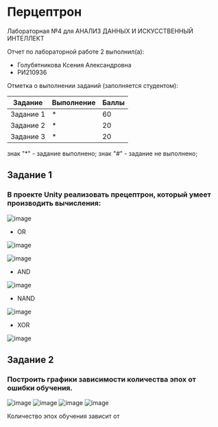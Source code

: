 # Перцептрон
Лабораторная №4 для АНАЛИЗ ДАННЫХ И ИСКУССТВЕННЫЙ ИНТЕЛЛЕКТ

Отчет по лабораторной работе 2 выполнил(а):
- Голубятникова Ксения Александровна
- РИ210936

Отметка о выполнении заданий (заполняется студентом):

| Задание | Выполнение | Баллы |
| ------ | ------ | ------ |
| Задание 1 | * | 60 |
| Задание 2 | * | 20 |
| Задание 3 | * | 20 |

знак "*" - задание выполнено; знак "#" - задание не выполнено;

## Задание 1
### В проекте Unity реализовать прецептрон, который умеет производить вычисления:

![image](https://user-images.githubusercontent.com/114469025/204133039-8220dca8-e5e2-44dd-8e48-157847c20152.png)

- OR

![image](https://user-images.githubusercontent.com/114469025/204133054-81874c49-8423-41b4-83b2-6db41cde250d.png)

![image](https://user-images.githubusercontent.com/114469025/204133063-7d2bca43-7c9e-4527-bea4-7a9370d26531.png)

- AND

![image](https://user-images.githubusercontent.com/114469025/204133079-14df3bf6-fe60-4dea-8d4f-01fb81d705d8.png)

- NAND

![image](https://user-images.githubusercontent.com/114469025/204133114-3d87e980-9f0b-402d-a6aa-0435d465a3be.png)

- XOR

![image](https://user-images.githubusercontent.com/114469025/204133104-28f4476e-193d-44e3-a885-35173c21538e.png)

## Задание 2
### Построить графики зависимости количества эпох от ошибки обучения.

![image](https://user-images.githubusercontent.com/114469025/204133373-98e248ad-79c4-4771-97d7-5e10df9d2788.png)
![image](https://user-images.githubusercontent.com/114469025/204133418-28563dbd-eee7-480d-a142-54154d0e86ce.png)
![image](https://user-images.githubusercontent.com/114469025/204133477-2bc8d761-a469-41dc-9a98-7fb12dc3adb6.png)
![image](https://user-images.githubusercontent.com/114469025/204133444-2de1c229-429d-44a9-8211-bd4df2456f12.png)

Количество эпох обучения зависит от
